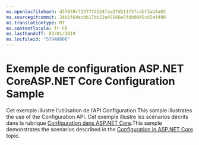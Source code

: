 ```yaml
---
ms.openlocfilehash: d37839c7237774524faa27d51173fcdbf3ab4a82
ms.sourcegitcommit: 24b1f6decbb17bb22a45166e5fdb0845c65af498
ms.translationtype: MT
ms.contentlocale: fr-FR
ms.lasthandoff: 03/01/2019
ms.locfileid: "57048806"
---
```

# <a name="aspnet-core-configuration-sample"></a><span data-ttu-id="c4942-101">Exemple de configuration ASP.NET Core</span><span class="sxs-lookup"><span data-stu-id="c4942-101">ASP.NET Core Configuration Sample</span></span>

<span data-ttu-id="c4942-102">Cet exemple illustre l’utilisation de l’API Configuration.</span><span class="sxs-lookup"><span data-stu-id="c4942-102">This sample illustrates the use of the Configuration API.</span></span> <span data-ttu-id="c4942-103">Cet exemple illustre les scénarios décrits dans la rubrique [Configuration dans ASP.NET Core](https://docs.microsoft.com/aspnet/core/fundamentals/configuration).</span><span class="sxs-lookup"><span data-stu-id="c4942-103">This sample demonstrates the scenarios described in the [Configuration in ASP.NET Core](https://docs.microsoft.com/aspnet/core/fundamentals/configuration) topic.</span></span>
